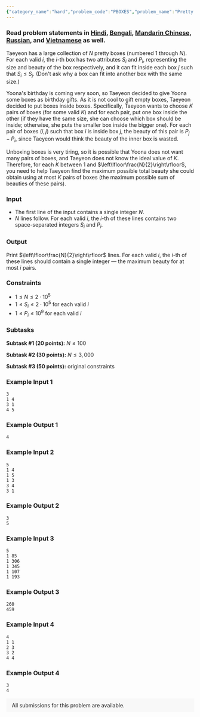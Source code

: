 ```yaml
---
{"category_name":"hard","problem_code":"PBOXES","problem_name":"Pretty Boxes","problemComponents":{"constraints":"","constraintsState":false,"subtasks":"","subtasksState":false,"inputFormat":"","inputFormatState":false,"outputFormat":"","outputFormatState":false,"sampleTestCases":{}},"video_editorial_url":"","languages_supported":{"0":"CPP14","1":"C","2":"JAVA","3":"PYTH 3.6","4":"PYTH","5":"PYP3","6":"CS2","7":"ADA","8":"PYPY","9":"TEXT","10":"PAS fpc","11":"NODEJS","12":"RUBY","13":"PHP","14":"GO","15":"HASK","16":"TCL","17":"PERL","18":"SCALA","19":"LUA","20":"kotlin","21":"BASH","22":"JS","23":"LISP sbcl","24":"rust","25":"PAS gpc","26":"BF","27":"CLOJ","28":"R","29":"D","30":"CAML","31":"FORT","32":"ASM","33":"swift","34":"FS","35":"WSPC","36":"LISP clisp","37":"SQL","38":"SCM guile","39":"PERL6","40":"ERL","41":"CLPS","42":"ICK","43":"NICE","44":"PRLG","45":"ICON","46":"COB","47":"SCM chicken","48":"PIKE","49":"SCM qobi","50":"ST","51":"NEM"},"max_timelimit":3,"source_sizelimit":50000,"problem_author":"gamegame","problem_tester":null,"date_added":"13-10-2019","tags":{"0":"challenge","1":"data","2":"gamegame","3":"min","4":"nov19","5":"segment","6":"watcher"},"problem_difficulty_level":"Hard","best_tag":"Segment Tree","editorial_url":"https://discuss.codechef.com/problems/PBOXES","time":{"view_start_date":1573464602,"submit_start_date":1573464602,"visible_start_date":1573464602,"end_date":1735669800},"is_direct_submittable":false,"problemDiscussURL":"https://discuss.codechef.com/search?q=PBOXES","is_proctored":false,"visitedContests":{},"layout":"problem"}
---
```

### Read problem statements in [Hindi](https://www.codechef.com/download/translated/NOV19/hindi/PBOXES.pdf), [Bengali](https://www.codechef.com/download/translated/NOV19/bengali/PBOXES.pdf), [Mandarin Chinese](https://www.codechef.com/download/translated/NOV19/mandarin/PBOXES.pdf), [Russian](https://www.codechef.com/download/translated/NOV19/russian/PBOXES.pdf), and [Vietnamese](https://www.codechef.com/download/translated/NOV19/vietnamese/PBOXES.pdf) as well.

Taeyeon has a large collection of $N$ pretty boxes (numbered $1$ through $N$). For each valid $i$, the $i$-th box has two attributes $S_i$ and $P_i$, representing the size and beauty of the box respectively, and it can fit inside each box $j$ such that $S_i \le S_j$. (Don't ask why a box can fit into another box with the same size.)

Yoona's birthday is coming very soon, so Taeyeon decided to give Yoona some boxes as birthday gifts. As it is not cool to gift empty boxes, Taeyeon decided to put boxes inside boxes. Specifically, Taeyeon wants to choose $K$ pairs of boxes (for some valid $K$) and for each pair, put one box inside the other (if they have the same size, she can choose which box should be inside; otherwise, she puts the smaller box inside the bigger one). For each pair of boxes $(i, j)$ such that box $i$ is inside box $j$, the beauty of this pair is $P_j - P_i$, since Taeyeon would think the beauty of the inner box is wasted.

Unboxing boxes is very tiring, so it is possible that Yoona does not want many pairs of boxes, and Taeyeon does not know the ideal value of $K$. Therefore, for each $K$ between $1$ and $\left\lfloor\frac{N}{2}\right\rfloor$, you need to help Taeyeon find the maximum possible total beauty she could obtain using at most $K$ pairs of boxes (the maximum possible sum of beauties of these pairs).

### Input
- The first line of the input contains a single integer $N$.
- $N$ lines follow. For each valid $i$, the $i$-th of these lines contains two space-separated integers $S_i$ and $P_i$.

### Output
Print $\left\lfloor\frac{N}{2}\right\rfloor$ lines. For each valid $i$, the $i$-th of these lines should contain a single integer ― the maximum beauty for at most $i$ pairs. 

### Constraints
- $1 \le N \le 2 \cdot 10^5$
- $1 \le S_i \le 2 \cdot 10^5$ for each valid $i$
- $1 \le P_i \le 10^9$ for each valid $i$

### Subtasks
**Subtask #1 (20 points):** $N \le 100$

**Subtask #2 (30 points):** $N \le 3,000$

**Subtask #3 (50 points):** original constraints

### Example Input 1
```
3
1 4
3 1
4 5
```

### Example Output 1
```
4
```

### Example Input 2
```
5
1 4
1 5
1 3
3 4
3 1
```

### Example Output 2
```
3
5
```

### Example Input 3
```
5
1 85
1 306
1 345
1 107
1 193
```

### Example Output 3
```
260
459
```

### Example Input 4
```
4
1 1
2 3
3 2
4 4
```

### Example Output 4
```
3
4
```

<aside style='background: #f8f8f8;padding: 10px 15px;'><div>All submissions for this problem are available.</div></aside>